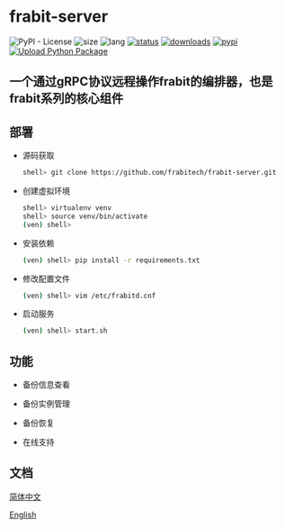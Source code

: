 # frabit-server
![PyPI - License](https://img.shields.io/github/license/frabitech/frabit-server)
![size](https://img.shields.io/github/repo-size/frabitech/frabit-server)
![lang](https://img.shields.io/pypi/pyversions/frabit-server)
[![status](https://img.shields.io/pypi/status/frabit-server)](https://github.com/frabitech/frabit-server/releases)
[![downloads](https://img.shields.io/github/downloads/frabitech/frabit-server/total.svg)](https://github.com/frabitech/frabit-server/releases)
[![pypi](https://img.shields.io/pypi/v/frabit-server)](https://github.com/frabitech/frabit-server/releases)
[![Upload Python Package](https://github.com/frabitech/frabit-server/actions/workflows/python-publish.yml/badge.svg)](https://github.com/frabitech/frabit-server/actions/workflows/python-publish.yml)

## 一个通过gRPC协议远程操作frabit的编排器，也是frabit系列的核心组件
## 部署

 - 源码获取
   ```bash
   shell> git clone https://github.com/frabitech/frabit-server.git
   ```
   
 - 创建虚拟环境 
   ```bash
   shell> virtualenv venv
   shell> source venv/bin/activate
   (ven) shell>
   ```
 - 安装依赖
   ```bash
   (ven) shell> pip install -r requirements.txt 
   ```
 - 修改配置文件
   ```bash
   (ven) shell> vim /etc/frabitd.cnf
   ```
 - 启动服务
   ```bash
   (ven) shell> start.sh
   ```

## 功能

 - 备份信息查看

 - 备份实例管理

 - 备份恢复

 - 在线支持

## 文档

[简体中文](docs/zh/README.md)

[English](docs/en/README.md)
